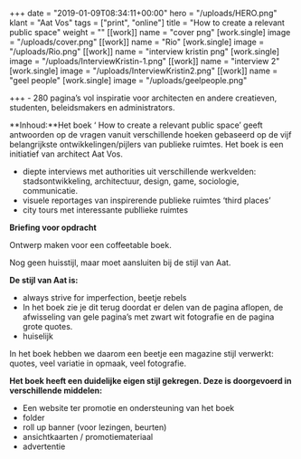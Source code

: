 +++
date = "2019-01-09T08:34:11+00:00"
hero = "/uploads/HERO.png"
klant = "Aat Vos"
tags = ["print", "online"]
title = "How to create a relevant public space"
weight = ""
[[work]]
name = "cover png"
[work.single]
image = "/uploads/cover.png"
[[work]]
name = "Rio"
[work.single]
image = "/uploads/Rio.png"
[[work]]
name = "interview kristin png"
[work.single]
image = "/uploads/InterviewKristin-1.png"
[[work]]
name = "interview 2"
[work.single]
image = "/uploads/InterviewKristin2.png"
[[work]]
name = "geel people"
[work.single]
image = "/uploads/geelpeople.png"

+++
\- 280 pagina’s vol inspiratie voor architecten en andere creatieven, studenten, beleidsmakers en administrators.

**Inhoud:**Het boek ‘ How to create a relevant public space’ geeft antwoorden op de vragen vanuit verschillende hoeken gebaseerd op de vijf belangrijkste ontwikkelingen/pijlers van publieke ruimtes. Het boek is een initiatief van architect Aat Vos.

* diepte interviews met authorities uit verschillende werkvelden: stadsontwikkeling, architectuur, design, game, sociologie, communicatie.
* visuele reportages van inspirerende publieke ruimtes ‘third places’
* city tours met interessante publlieke ruimtes

**Briefing voor opdracht**

Ontwerp maken voor een coffeetable boek.

Nog geen huisstijl, maar moet aansluiten bij de stijl van Aat.

**De stijl van Aat is:**

* always strive for imperfection, beetje rebels
* In het boek zie je dit terug doordat er delen van de pagina aflopen, de afwisseling van gele pagina’s met zwart wit fotografie en de pagina grote quotes.
* huiselijk

In het boek hebben we daarom een beetje een magazine stijl verwerkt: quotes, veel variatie in opmaak, veel fotografie.

**Het boek heeft een duidelijke eigen stijl gekregen. Deze is doorgevoerd in verschillende middelen:**

* Een website ter promotie en ondersteuning van het boek
* folder
* roll up banner (voor lezingen, beurten)
* ansichtkaarten / promotiemateriaal
* advertentie